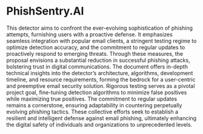 # PhishSentry.AI 

This detector aims to confront the ever-evolving sophistication of phishing attempts, furnishing users with a proactive defense. It emphasizes seamless integration with popular email clients, a stringent testing regime to optimize detection accuracy, and the commitment to regular updates to proactively respond to emerging threats. Through these measures, the proposal envisions a substantial reduction in successful phishing attacks, bolstering trust in digital communications. The document offers in-depth technical insights into the detector’s architecture, algorithms, development timeline, and resource requirements, forming the bedrock for a user-centric and preemptive email security solution. Rigorous testing serves as a pivotal project goal, fine-tuning detection algorithms to minimize false positives while maximizing true positives. The commitment to regular updates remains a cornerstone, ensuring adaptability in countering perpetually evolving phishing tactics. These collective efforts seek to establish a resilient and intelligent defense against email phishing, ultimately enhancing the digital safety of individuals and organizations to unprecedented levels.


